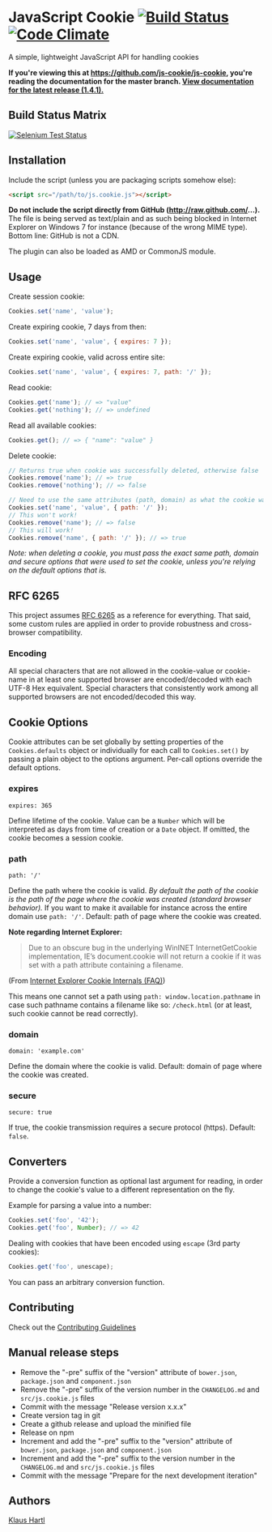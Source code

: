 # JavaScript Cookie [![Build Status](https://travis-ci.org/js-cookie/js-cookie.svg?branch=master)](https://travis-ci.org/js-cookie/js-cookie) [![Code Climate](https://codeclimate.com/github/js-cookie/js-cookie.svg)](https://codeclimate.com/github/js-cookie/js-cookie)

A simple, lightweight JavaScript API for handling cookies

**If you're viewing this at https://github.com/js-cookie/js-cookie, you're reading the documentation for the master branch.
[View documentation for the latest release (1.4.1).](https://github.com/carhartl/jquery-cookie/tree/v1.4.1)**

## Build Status Matrix

[![Selenium Test Status](https://saucelabs.com/browser-matrix/js-cookie.svg)](https://saucelabs.com/u/js-cookie)

## Installation

Include the script (unless you are packaging scripts somehow else):

```html
<script src="/path/to/js.cookie.js"></script>
```

**Do not include the script directly from GitHub (http://raw.github.com/...).** The file is being served as text/plain and as such being blocked
in Internet Explorer on Windows 7 for instance (because of the wrong MIME type). Bottom line: GitHub is not a CDN.

The plugin can also be loaded as AMD or CommonJS module.

## Usage

Create session cookie:

```javascript
Cookies.set('name', 'value');
```

Create expiring cookie, 7 days from then:

```javascript
Cookies.set('name', 'value', { expires: 7 });
```

Create expiring cookie, valid across entire site:

```javascript
Cookies.set('name', 'value', { expires: 7, path: '/' });
```

Read cookie:

```javascript
Cookies.get('name'); // => "value"
Cookies.get('nothing'); // => undefined
```

Read all available cookies:

```javascript
Cookies.get(); // => { "name": "value" }
```

Delete cookie:

```javascript
// Returns true when cookie was successfully deleted, otherwise false
Cookies.remove('name'); // => true
Cookies.remove('nothing'); // => false

// Need to use the same attributes (path, domain) as what the cookie was written with
Cookies.set('name', 'value', { path: '/' });
// This won't work!
Cookies.remove('name'); // => false
// This will work!
Cookies.remove('name', { path: '/' }); // => true
```

*Note: when deleting a cookie, you must pass the exact same path, domain and secure options that were used to set the cookie, unless you're relying on the default options that is.*

## RFC 6265

This project assumes [RFC 6265](http://tools.ietf.org/html/rfc6265#section-4.1.1) as a reference for everything. That said, some custom rules are applied in order to provide robustness and cross-browser compatibility.

### Encoding
All special characters that are not allowed in the cookie-value or cookie-name in at least one supported browser are encoded/decoded with each UTF-8 Hex equivalent. Special characters that consistently work among all supported browsers are not encoded/decoded this way.

## Cookie Options

Cookie attributes can be set globally by setting properties of the `Cookies.defaults` object or individually for each call to `Cookies.set()` by passing a plain object to the options argument. Per-call options override the default options.

### expires

    expires: 365

Define lifetime of the cookie. Value can be a `Number` which will be interpreted as days from time of creation or a `Date` object. If omitted, the cookie becomes a session cookie.

### path

    path: '/'

Define the path where the cookie is valid. *By default the path of the cookie is the path of the page where the cookie was created (standard browser behavior).* If you want to make it available for instance across the entire domain use `path: '/'`. Default: path of page where the cookie was created.

**Note regarding Internet Explorer:**

> Due to an obscure bug in the underlying WinINET InternetGetCookie implementation, IE’s document.cookie will not return a cookie if it was set with a path attribute containing a filename.

(From [Internet Explorer Cookie Internals (FAQ)](http://blogs.msdn.com/b/ieinternals/archive/2009/08/20/wininet-ie-cookie-internals-faq.aspx))

This means one cannot set a path using `path: window.location.pathname` in case such pathname contains a filename like so: `/check.html` (or at least, such cookie cannot be read correctly).

### domain

    domain: 'example.com'

Define the domain where the cookie is valid. Default: domain of page where the cookie was created.

### secure

    secure: true

If true, the cookie transmission requires a secure protocol (https). Default: `false`.

## Converters

Provide a conversion function as optional last argument for reading, in order to change the cookie's value
to a different representation on the fly.

Example for parsing a value into a number:

```javascript
Cookies.set('foo', '42');
Cookies.get('foo', Number); // => 42
```

Dealing with cookies that have been encoded using `escape` (3rd party cookies):

```javascript
Cookies.get('foo', unescape);
```

You can pass an arbitrary conversion function.

## Contributing

Check out the [Contributing Guidelines](CONTRIBUTING.md)

## Manual release steps

* Remove the "-pre" suffix of the "version" attribute of `bower.json`, `package.json` and `component.json`
* Remove the "-pre" suffix of the version number in the `CHANGELOG.md` and `src/js.cookie.js` files
* Commit with the message "Release version x.x.x"
* Create version tag in git
* Create a github release and upload the minified file
* Release on npm
* Increment and add the "-pre" suffix to the "version" attribute of `bower.json`, `package.json` and `component.json`
* Increment and add the "-pre" suffix to the version number in the `CHANGELOG.md` and `src/js.cookie.js` files
* Commit with the message "Prepare for the next development iteration"

## Authors

[Klaus Hartl](https://github.com/carhartl)

